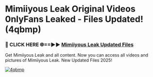 # Mimiiyous Leak Original Videos 0nlyFans Leaked - Files Updated! (4qbmp)

<h3>🔴 CLICK HERE 🌐==►► <a href="https://tinyurl.com/ehrbuxhb" rel="nofollow">Mimiiyous Leak Updated Files</a></h3>

Get Mimiiyous Leak and all content. Now you can access all videos and pictures of Mimiiyous Leak. New Updated Files 2025!

[![4qbmp](https://i.imgur.com/lVYEuWS.gif)](https://tinyurl.com/ehrbuxhb)
